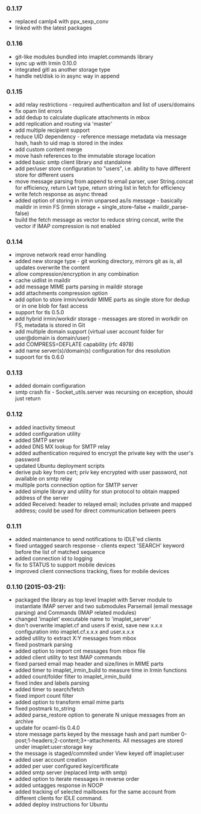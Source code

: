 ### 0.1.17
* replaced camlp4 with ppx_sexp_conv
* linked with the latest packages

### 0.1.16

* git-like modules bundled into imaplet.commands library
* sync up with Irmin 0.10.0
* integrated gitl as another storage type
* handle net/disk io in async way in append

### 0.1.15

* add relay restrictions - required authenticaiton and list of users/domains
* fix opam lint errors
* add dedup to calculate duplicate attachments in mbox
* add replication and routing via 'master'
* add multiple recipient support
* reduce UID dependency - reference message metadata via message hash, hash to uid map is stored in the index
* add custom content merge
* move hash references to the immutable storage location
* added basic smtp client library and standalone
* add per/user store configuration to "users", i.e. ability to have different store for different users
* move message parsing from append to email parser, user String.concat for efficiency, return Lwt type, return string list in fetch for efficiency
* write fetch response as async thread
* added option of storing in irmin unparsed as/is message - basically maildir in irmin FS (irmin storage + single_store-false + maildir_parse-false)
* build the fetch message as vector to reduce string concat, write the vector if IMAP compression is not enabled

### 0.1.14

* improve network read error handling
* added new storage type - git working directory, mirrors git as is, all updates overwrite the content
* allow compression/encryption in any combination
* cache uidlist in maildir
* add message MIME parts parsing in maildir storage
* add attachments compression option
* add option to store irmin/workdir MIME parts as single store for dedup or in one blob for fast access
* support for tls 0.5.0
* add hybrid irmin/workdir storage - messages are stored in workdir on FS, metadata is stored in Git
* add multiple domain support (virtual user account folder for user@domain is domain/user)
* add COMPRESS=DEFLATE capability (rfc 4978)
* add name server(s)/domain(s) configuration for dns resolution
* supoort for tls 0.6.0

### 0.1.13

* added domain configuration
* smtp crash fix - Socket_utils.server was recursing on exception, should just return

### 0.1.12

* added inactivity timeout
* added configuration utility
* added SMTP server
* added DNS MX lookup for SMTP relay
* added authentication required to encrypt the private key with the user's password
* updated Ubuntu deployment scripts
* derive pub key from cert; priv key encrypted with user password, not available on smtp relay
* multiple ports connection option for SMTP server
* added simple library and utility for stun protocol to obtain mapped address of the server
* added Received: header to relayed email; includes private and mapped address; could be used for direct communication between peers

### 0.1.11

* added maintenance to send notifications to IDLE'ed clients
* fixed untagged search response - clients expect 'SEARCH' keyword before the list of matched sequence
* added connection id to logging
* fix to STATUS to support mobile devices
* improved client connections tracking, fixes for mobile devices

### 0.1.10 (2015-03-21):

* packaged the library as top level Imaplet with Server module to instantiate IMAP server and two submodules Parsemail (email message parsing) and Commands (IMAP related modules)
* changed 'imaplet' executable name to 'imaplet_server'
* don't overwrite imaplet.cf and users if exist, save new x.x.x configuration into imaplet.cf.x.x.x and user.x.x.x
* added utility to extract X:Y messages from mbox
* fixed postmark parsing
* added option to import cnt messages from mbox file
* added client utility to test IMAP commands
* fixed parsed email map header and size/lines in MIME parts
* added timer to imaplet_irmin_build to measure time in Irmin functions
* added count/folder filter to imaplet_irmin_build
* fixed index and labels parsing
* added timer to search/fetch
* fixed import count filter
* added option to transform email mime parts
* fixed postmark to_string
* added parse_restore option to generate N unique messages from an archive
* update for ocaml-tls 0.4.0
* store message parts keyed by the message hash and part number 0-post;1-headers;2-content;3+-attachments. All messages are stored under imaplet:user:storage key
* the message is staged/commited under View keyed off imaplet:user
* added user account creation
* added per user configured key/certificate
* added smtp server (replaced lmtp with smtp)
* added option to iterate messages in reverse order
* added untagges response in NOOP
* added tracking of selected mailboxes for the same account from different clients for IDLE command.
* added deploy instructions for Ubuntu
